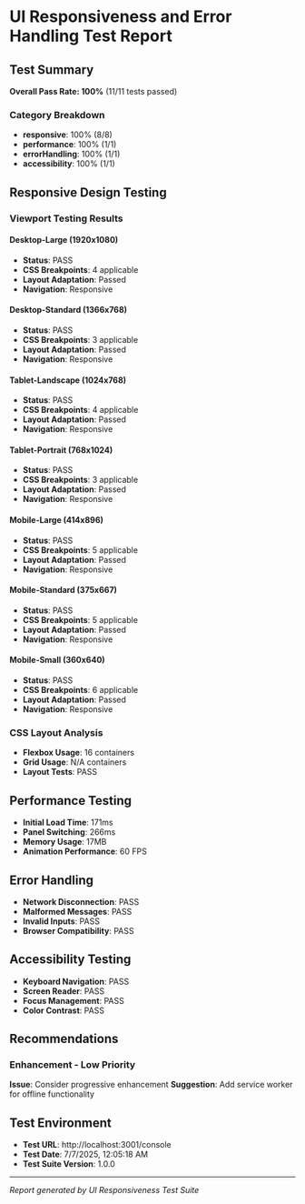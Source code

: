 # UI Responsiveness and Error Handling Test Report

## Test Summary

**Overall Pass Rate: 100%** (11/11 tests passed)

### Category Breakdown

- **responsive**: 100% (8/8)
- **performance**: 100% (1/1)
- **errorHandling**: 100% (1/1)
- **accessibility**: 100% (1/1)

## Responsive Design Testing

### Viewport Testing Results


#### Desktop-Large (1920x1080)
- **Status**: PASS
- **CSS Breakpoints**: 4 applicable
- **Layout Adaptation**: Passed
- **Navigation**: Responsive


#### Desktop-Standard (1366x768)
- **Status**: PASS
- **CSS Breakpoints**: 3 applicable
- **Layout Adaptation**: Passed
- **Navigation**: Responsive


#### Tablet-Landscape (1024x768)
- **Status**: PASS
- **CSS Breakpoints**: 4 applicable
- **Layout Adaptation**: Passed
- **Navigation**: Responsive


#### Tablet-Portrait (768x1024)
- **Status**: PASS
- **CSS Breakpoints**: 3 applicable
- **Layout Adaptation**: Passed
- **Navigation**: Responsive


#### Mobile-Large (414x896)
- **Status**: PASS
- **CSS Breakpoints**: 5 applicable
- **Layout Adaptation**: Passed
- **Navigation**: Responsive


#### Mobile-Standard (375x667)
- **Status**: PASS
- **CSS Breakpoints**: 5 applicable
- **Layout Adaptation**: Passed
- **Navigation**: Responsive


#### Mobile-Small (360x640)
- **Status**: PASS
- **CSS Breakpoints**: 6 applicable
- **Layout Adaptation**: Passed
- **Navigation**: Responsive


### CSS Layout Analysis
- **Flexbox Usage**: 16 containers
- **Grid Usage**: N/A containers
- **Layout Tests**: PASS

## Performance Testing

- **Initial Load Time**: 171ms
- **Panel Switching**: 266ms
- **Memory Usage**: 17MB
- **Animation Performance**: 60 FPS

## Error Handling

- **Network Disconnection**: PASS
- **Malformed Messages**: PASS
- **Invalid Inputs**: PASS
- **Browser Compatibility**: PASS

## Accessibility Testing

- **Keyboard Navigation**: PASS
- **Screen Reader**: PASS
- **Focus Management**: PASS
- **Color Contrast**: PASS

## Recommendations


### Enhancement - Low Priority
**Issue**: Consider progressive enhancement
**Suggestion**: Add service worker for offline functionality


## Test Environment

- **Test URL**: http://localhost:3001/console
- **Test Date**: 7/7/2025, 12:05:18 AM
- **Test Suite Version**: 1.0.0

---
*Report generated by UI Responsiveness Test Suite*
